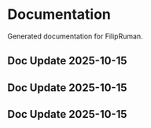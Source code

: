 # Documentation

Generated documentation for FilipRuman.

## Doc Update 2025-10-15

## Doc Update 2025-10-15

## Doc Update 2025-10-15
